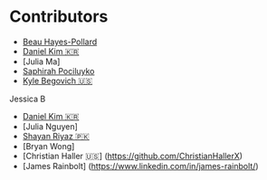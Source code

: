 # Contributors
- [Beau Hayes-Pollard](https://twitter.com/bahburs)
- [Daniel Kim 🇰🇷](https://twitter.com/journeyer_)
- [Julia Ma]
- [Saphirah Pociluyko](https://github.com/sjpcp5)
- [Kyle Begovich 🇺🇸](https://kylebegovich.github.io)

Jessica B


- [Daniel Kim 🇰🇷](https://twitter.com/journeyer_)
- [Julia Nguyen]
- [Shayan Riyaz :pakistan:](https://www.linkedin.com/in/shayan-riyaz/)
- [Bryan Wong]
- [Christian Haller 🇺🇸] (https://github.com/ChristianHallerX)
- [James Rainbolt] (https://www.linkedin.com/in/james-rainbolt/)
